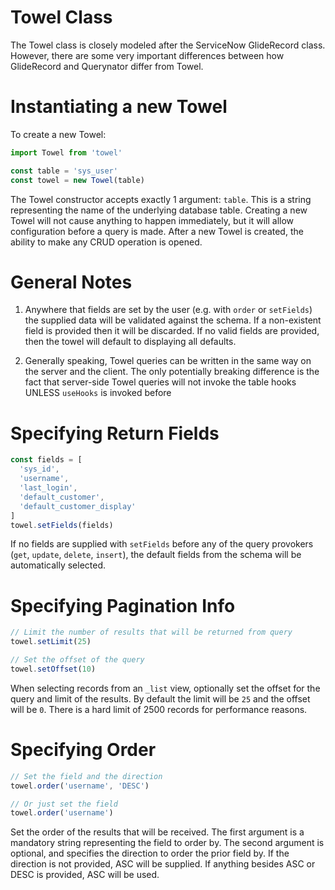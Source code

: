 # Towel Class

The Towel class is closely modeled after the ServiceNow GlideRecord class. However, there are some very important differences between how GlideRecord and Querynator differ from Towel.

# Instantiating a new Towel

To create a new Towel:

```js
import Towel from 'towel'

const table = 'sys_user'
const towel = new Towel(table)
```

The Towel constructor accepts exactly 1 argument: `table`. This is a string representing the name of the underlying database table. Creating a new Towel will not cause anything to happen immediately, but it will allow configuration before a query is made. After a new Towel is created, the ability to make any CRUD operation is opened.

# General Notes

1.  Anywhere that fields are set by the user (e.g. with `order` or `setFields`) the supplied data will be validated against the schema. If a non-existent field is provided then it will be discarded. If no valid fields are provided, then the towel will default to displaying all defaults.

2.  Generally speaking, Towel queries can be written in the same way on the server and the client. The only potentially breaking difference is the fact that server-side Towel queries will not invoke the table hooks UNLESS `useHooks` is invoked before

# Specifying Return Fields

```js
const fields = [
  'sys_id',
  'username',
  'last_login',
  'default_customer',
  'default_customer_display'
]
towel.setFields(fields)
```

If no fields are supplied with `setFields` before any of the query provokers (`get`, `update`, `delete`, `insert`), the default fields from the schema will be automatically selected.

# Specifying Pagination Info

```js
// Limit the number of results that will be returned from query
towel.setLimit(25)

// Set the offset of the query
towel.setOffset(10)
```

When selecting records from an `_list` view, optionally set the offset for the query and limit of the results. By default the limit will be `25` and the offset will be `0`. There is a hard limit of 2500 records for performance reasons.

# Specifying Order

```js
// Set the field and the direction
towel.order('username', 'DESC')

// Or just set the field
towel.order('username')
```

Set the order of the results that will be received. The first argument is a mandatory string representing the field to order by. The second argument is optional, and specifies the direction to order the prior field by. If the direction is not provided, ASC will be supplied. If anything besides ASC or DESC is provided, ASC will be used.
